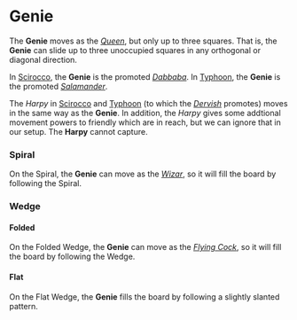 # Genie

The **Genie** moves as the [*Queen*](queen.html), but only up
to three squares. That is, the **Genie** can slide up to three
unoccupied squares in any orthogonal or diagonal direction.

In [Scirocco](#chess-v:rules/scirocco), the **Genie** is the
promoted [*Dabbaba*](dabbaba.html). In
[Typhoon](#chess-v:rules/typhoon-revised), the **Genie** is
the promoted [*Salamander*](salamander.html).

The *Harpy* in [Scirocco](#chess-v:rules/scirocco) and
[Typhoon](#chess-v:rules/typhoon-revised) (to which the
[*Dervish*](alibaba.html?piece=harpy) promotes) moves in the same
way as the **Genie**. In addition, the *Harpy* gives some addtional
movement powers to friendly which are in reach, but we can ignore
that in our setup. The **Harpy** cannot capture.

### Spiral

On the Spiral, the **Genie** can move as the [*Wizar*](wizar.html),
so it will fill the board by following the Spiral.

### Wedge

#### Folded

On the Folded Wedge, the **Genie** can move as the
[*Flying Cock*](flying_cock.html),
so it will fill the board by following the Wedge.

#### Flat

On the Flat Wedge, the **Genie** fills the board by following
a slightly slanted pattern.
